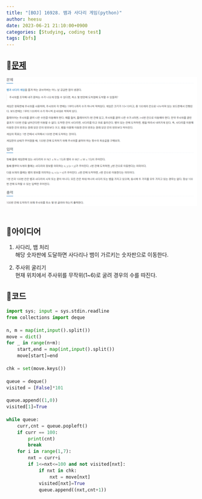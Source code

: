 ```yaml
---
title: "[BOJ] 16928. 뱀과 사다리 게임(python)"
author: heesu
date: 2023-06-21 21:10:00+0900
categories: [Studying, coding test]
tags: [bfs]
---
```

## 📌[문제](https://www.acmicpc.net/problem/16928)
![Alt text](https://raw.githubusercontent.com/skagmltn7/practice_coding_test/797ff9d747a09cc8023e0bcada409d3a0dbc4ecf/BOJ/img/problem_16928.PNG)
<br><br>

## 💪아이디어<br>
1. 사다리, 뱀 처리<br>
해당 숫자판에 도달하면 사다리나 뱀이 가르키는 숫자판으로 이동한다.<br>

2. 주사위 굴리기<br>
현재 위치에서 주사위를 무작위(1~6)로 굴려 경우의 수를 따진다.<br>

## 🥂코드

```python
import sys; input = sys.stdin.readline
from collections import deque

n, m = map(int,input().split())
move = dict()
for _ in range(n+m):
    start,end = map(int,input().split())
    move[start]=end

chk = set(move.keys())

queue = deque()
visited = [False]*101

queue.append((1,0))
visited[1]=True

while queue:
    curr,cnt = queue.popleft()
    if curr == 100: 
        print(cnt)
        break
    for i in range(1,7):
        nxt = curr+i
        if 1<=nxt<=100 and not visited[nxt]:
            if nxt in chk:
                nxt = move[nxt]
            visited[nxt]=True
            queue.append((nxt,cnt+1))
```